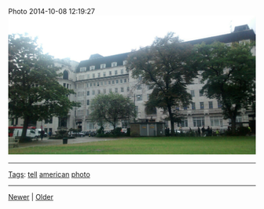 <!--
title: Photo 2014-10-08 12
date: 2020-06-28T14:49:40.006Z
tags: tell, american, photo
-->




Photo 2014-10-08 12:19:27
![](99480402257-0.jpg)

<!--BOTTOM-POST-NAVIGATION-->
---

[Tags](tags.md): [tell](tag-tell.md) [american](tag-american.md) [photo](tag-photo.md)

---

[Newer](99386746937.md) | [Older](99632990707.md)